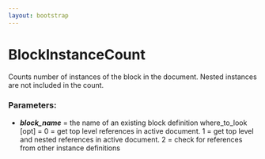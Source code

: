 ```yaml
---
layout: bootstrap
---
```


# BlockInstanceCount

Counts number of instances of the block in the document.
        Nested instances are not included in the count.
        

### Parameters:

- ***block_name*** = the name of an existing block definition
where_to_look [opt] =
  0 = get top level references in active document.
  1 = get top level and nested references in active document.
  2 = check for references from other instance definitions
        


